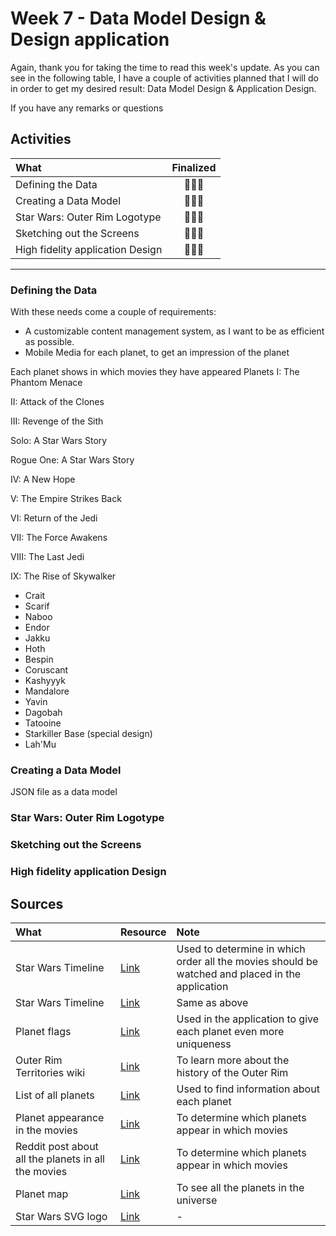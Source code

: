 # Week 7 - Data Model Design & Design application

Again, thank you for taking the time to read this week's update. As you can see in the following table, I have a couple of activities planned that I will do in order to get my desired result: Data Model Design & Application Design.

If you have any remarks or questions

## Activities
|What|Finalized|
|:---|:---:|
|Defining the Data|🧑🏻‍💻|
|Creating a Data Model|🧑🏻‍💻|
|Star Wars: Outer Rim Logotype|🧑🏻‍💻|
|Sketching out the Screens|🧑🏻‍💻|
|High fidelity application Design|🧑🏻‍💻|


___

### Defining the Data

With these needs come a couple of requirements:

* A customizable content management system, as I want to be as efficient as possible.
* Mobile Media for each planet, to get an impression of the planet


Each planet shows in which movies they have appeared
Planets
I: The Phantom Menace

II: Attack of the Clones

III: Revenge of the Sith

Solo: A Star Wars Story

Rogue One: A Star Wars Story

IV: A New Hope

V: The Empire Strikes Back

VI: Return of the Jedi

VII: The Force Awakens

VIII: The Last Jedi

IX: The Rise of Skywalker

* Crait
* Scarif
* Naboo
* Endor
* Jakku
* Hoth
* Bespin
* Coruscant
* Kashyyyk
* Mandalore
* Yavin
* Dagobah
* Tatooine
* Starkiller Base (special design)
* Lah'Mu

### Creating a Data Model
JSON file as a data model

### Star Wars: Outer Rim Logotype
### Sketching out the Screens
### High fidelity application Design

## Sources

|What|Resource|Note|
|:---|:---|:---|
|Star Wars Timeline|[Link](https://www.quora.com/Where-does-Solo-fit-in-the-Star-Wars-timeline-1)|Used to determine in which order all the movies should be watched and placed in the application|
|Star Wars Timeline|[Link](https://www.digitalspy.com/movies/a825727/star-wars-timeline-chronology-phantom-menace-to-last-jedi/)|Same as above|
|Planet flags|[Link](http://www.flagsofthegalaxy.com/#outerrimterritories)|Used in the application to give each planet even more uniqueness|
|Outer Rim Territories wiki|[Link](https://starwars.fandom.com/wiki/Outer_Rim_Territories)|To learn more about the history of the Outer Rim|
|List of all planets|[Link](https://starwars.fandom.com/wiki/List_of_planets)|Used to find information about each planet|
|Planet appearance in the movies|[Link](https://www.vulture.com/2017/12/star-wars-planets-ranked-from-coruscant-to-tatooine.html)|To determine which planets appear in which movies|
|Reddit post about all the planets in all the movies|[Link](https://www.reddit.com/r/StarWars/comments/e76c17/list_of_all_planets_by_movie_as_of_1262019/)|To determine which planets appear in which movies|
|Planet map|[Link](https://www.reddit.com/r/StarWars/comments/eg1kws/i_keep_updating_this_legends_map_with_all_canon/)|To see all the planets in the universe|
|Star Wars SVG logo|[Link](https://commons.wikimedia.org/wiki/File:Star_wars2.svg)|-|